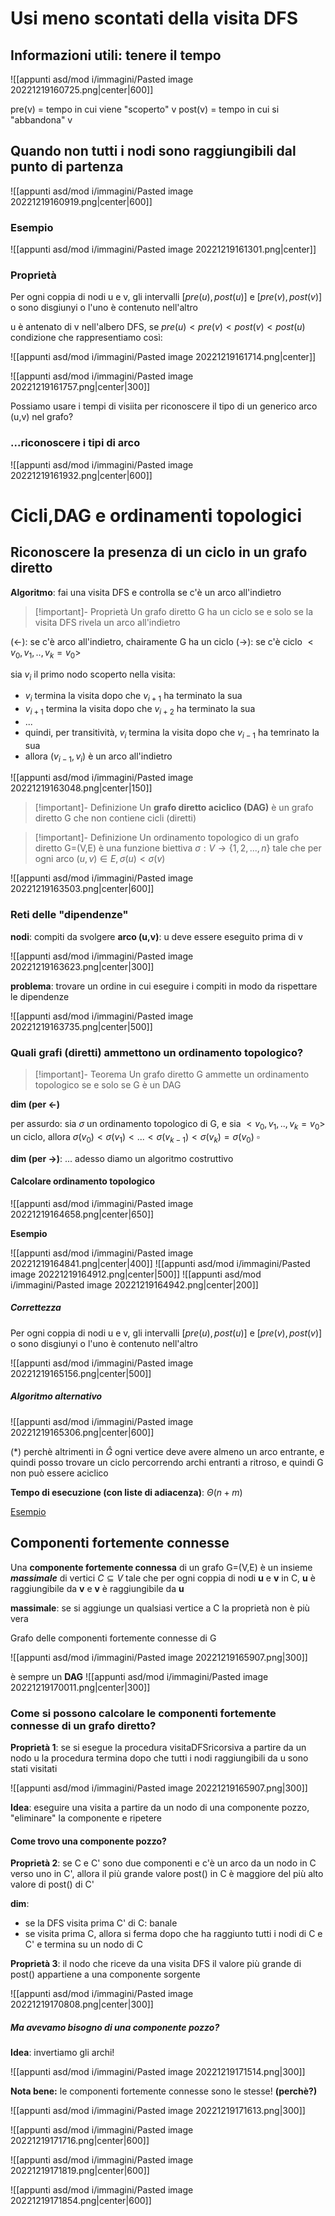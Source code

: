 # Usi meno scontati della visita DFS

## Informazioni utili: tenere il tempo

![[appunti asd/mod i/immagini/Pasted image 20221219160725.png|center|600]]

pre(v) = tempo in cui viene "scoperto" v
post(v) = tempo in cui si "abbandona" v

## Quando non tutti i nodi sono raggiungibili dal punto di partenza

![[appunti asd/mod i/immagini/Pasted image 20221219160919.png|center|600]]

### Esempio

![[appunti asd/mod i/immagini/Pasted image 20221219161301.png|center]]


### Proprietà

Per ogni coppia di nodi u e v, gli intervalli $[pre(u),post(u)]$ e $[pre(v),post(v)]$ o sono disgiunyi o l'uno è contenuto nell'altro

u è antenato di v nell'albero DFS, se $pre(u)\lt pre(v)\lt post(v)\lt post(u)$ condizione che rappresentiamo così:

![[appunti asd/mod i/immagini/Pasted image 20221219161714.png|center]]

![[appunti asd/mod i/immagini/Pasted image 20221219161757.png|center|300]]

Possiamo usare i tempi di visiita per riconoscere il tipo di un generico arco (u,v) nel grafo?

### ...riconoscere i tipi di arco

![[appunti asd/mod i/immagini/Pasted image 20221219161932.png|center|600]]


# Cicli,DAG e ordinamenti topologici

## Riconoscere la presenza di un ciclo in un grafo diretto

**Algoritmo**: fai una visita DFS e controlla se c'è un arco all'indietro

>[!important]- Proprietà
>Un grafo diretto G ha un ciclo se e solo se la visita DFS rivela un arco all'indietro

$(\leftarrow):$ se c'è arco all'indietro, chairamente G ha un ciclo
$(\to):$ se c'è ciclo $\lt v_0,v_1,..,v_k=v_0\gt$ 

sia $v_i$ il primo nodo scoperto nella visita:
- $v_i$ termina la visita dopo che $v_{i+1}$ ha terminato la sua
- $v_{i+1}$ termina la visita dopo che $v_{i+2}$ ha terminato la sua
- ...
- quindi, per transitività, $v_i$ termina la visita dopo che $v_{i-1}$ ha temrinato la sua
- allora $(v_{i-1},v_i)$ è un arco all'indietro

![[appunti asd/mod i/immagini/Pasted image 20221219163048.png|center|150]]

>[!important]- Definizione
>Un **grafo diretto aciclico (DAG)** è un grafo diretto G che non contiene cicli (diretti)

>[!important]- Definizione
>Un ordinamento topologico di un grafo diretto G=(V,E) è una funzione biettiva $\sigma:V\to\{1,2,...,n\}$ tale che per ogni arco $(u,v)\in E,\sigma(u)\lt\sigma(v)$

![[appunti asd/mod i/immagini/Pasted image 20221219163503.png|center|600]]


### Reti delle "dipendenze"

**nodi**: compiti da svolgere
**arco (u,v)**: u deve essere eseguito prima di v

![[appunti asd/mod i/immagini/Pasted image 20221219163623.png|center|300]]

**problema**: trovare un ordine in cui eseguire i compiti in modo da rispettare le dipendenze

![[appunti asd/mod i/immagini/Pasted image 20221219163735.png|center|500]]

### Quali grafi (diretti) ammettono un ordinamento topologico?

>[!important]- Teorema
>Un grafo diretto G ammette un ordinamento topologico se e solo se G è un DAG

**dim (per $\leftarrow$)**

per assurdo: sia $\sigma$ un ordinamento topologico di G, e sia $\lt v_0,v_1,..,v_k=v_0\gt$ un ciclo, allora $\sigma(v_0)\lt\sigma(v_1)\lt...\lt\sigma(v_{k-1})\lt\sigma(v_k)=\sigma(v_0)$
$\square$

**dim (per $\to$)**: ... adesso diamo un algoritmo costruttivo

#### Calcolare ordinamento topologico

![[appunti asd/mod i/immagini/Pasted image 20221219164658.png|center|650]]

**Esempio**

![[appunti asd/mod i/immagini/Pasted image 20221219164841.png|center|400]]
![[appunti asd/mod i/immagini/Pasted image 20221219164912.png|center|500]]
![[appunti asd/mod i/immagini/Pasted image 20221219164942.png|center|200]]


##### Correttezza

Per ogni coppia di nodi u e v, gli intervalli $[pre(u),post(u)]$ e $[pre(v),post(v)]$ o sono disgiunyi o l'uno è contenuto nell'altro

![[appunti asd/mod i/immagini/Pasted image 20221219165156.png|center|500]]

##### Algoritmo alternativo

![[appunti asd/mod i/immagini/Pasted image 20221219165306.png|center|600]]

$(*)$ perchè altrimenti in $\hat G$ ogni vertice deve avere almeno un arco entrante, e quindi posso trovare un ciclo percorrendo archi entranti a ritroso, e quindi G non può essere aciclico

**Tempo di esecuzione (con liste di adiacenza)**: $\Theta(n+m)$

[Esempio](http://www.mat.uniroma2.it/~guala/usi_dfs_2021.pdf#page=17)

## Componenti fortemente connesse

Una **componente fortemente connessa** di un grafo G=(V,E) è un insieme **_massimale_** di vertici $C\subseteq V$ tale che per ogni coppia di nodi **u** e **v** in C, **u** è raggiungibile da **v** e **v** è raggiungibile da **u**

**massimale**: se si aggiunge un qualsiasi vertice a C la proprietà non è più vera

Grafo delle componenti fortemente connesse di G

![[appunti asd/mod i/immagini/Pasted image 20221219165907.png|300]]

è sempre un **DAG**
![[appunti asd/mod i/immagini/Pasted image 20221219170011.png|center|300]]


### Come si possono calcolare le componenti fortemente connesse di un grafo diretto?


**Proprietà 1**: se si esegue la procedura visitaDFSricorsiva a partire da un nodo u la procedura termina dopo che tutti i nodi raggiungibili da u sono stati visitati

![[appunti asd/mod i/immagini/Pasted image 20221219165907.png|300]]

**Idea**: eseguire una visita a partire da un nodo di una componente pozzo, "eliminare" la componente e ripetere

#### Come trovo una componente pozzo?

**Proprietà 2**: se C e C' sono due componenti e c'è un arco da un nodo in C verso uno in C', allora il più grande valore post() in C è maggiore del più alto valore di post() di C'

**dim**: 
- se la DFS visita prima C' di C: banale
- se visita prima C, allora si ferma dopo che ha raggiunto tutti i nodi di C e C' e termina su un nodo di C

**Proprietà 3**: il nodo che riceve da una visita DFS il valore più grande di post() appartiene a una componente sorgente

![[appunti asd/mod i/immagini/Pasted image 20221219170808.png|center|300]]

##### Ma avevamo bisogno di una componente pozzo?

**Idea**: invertiamo gli archi!

![[appunti asd/mod i/immagini/Pasted image 20221219171514.png|300]]

**Nota bene:** le componenti fortemente connesse sono le stesse! **(perchè?)**

![[appunti asd/mod i/immagini/Pasted image 20221219171613.png|300]]


![[appunti asd/mod i/immagini/Pasted image 20221219171716.png|center|600]]

![[appunti asd/mod i/immagini/Pasted image 20221219171819.png|center|600]]

![[appunti asd/mod i/immagini/Pasted image 20221219171854.png|center|600]]





